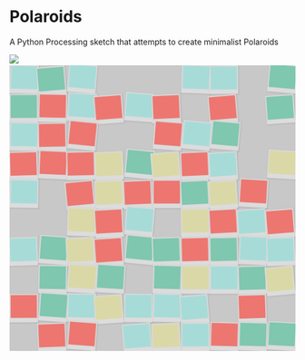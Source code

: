 # Polaroids

A Python Processing sketch that attempts to create minimalist Polaroids

![](https://github.com/erdavids/Polaroids/blob/master/Examples/interesting.png)
![](https://github.com/erdavids/Polaroids/blob/master/Examples/10x10.png)
